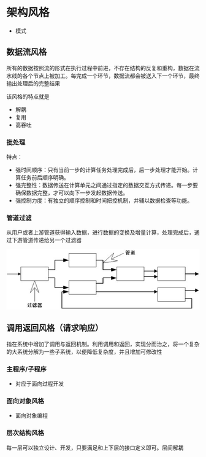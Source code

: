 # 架构风格

- 模式

## 数据流风格

所有的数据按照流的形式在执行过程中前进，不存在结构的反复和重构，数据在流水线的各个节点上被加工。每完成一个环节，数据流都会被送入下一个环节，最终输出处理后的完整结果

该风格的特点就是

- 解耦
- 复用
- 高吞吐

### 批处理

特点：

- 强时间顺序：只有当前一步的计算任务处理完成后，后一步处理才能开始。计算任务前后顺序明确。
- 强完整性：数据传送在计算单元之间通过指定的数据交互方式传递。每一步要确保数据完整，才可以向下一步发起数据传送。
- 强控制力度：有独立的顺序控制和时间把控机制，并辅以数据检查等功能。

### 管道过滤

从用户或者上游管道获得输入数据，进行数据的变换及增量计算，处理完成后，通过下游管道传递给另一个过滤器

![2021913233719](/assets/2021913233719.jpg)

## 调用返回风格（请求响应）

指在系统中增加了调用与返回机制。利用调用和返回，实现分而治之，将一个复杂的大系统分解为一些子系统，以便降低复杂度，并且增加可修改性

### 主程序/子程序

- 对应于面向过程开发

### 面向对象风格

- 面向对象编程

### 层次结构风格

每一层可以独立设计、开发，只要满足和上下层的接口定义即可。层间解耦
